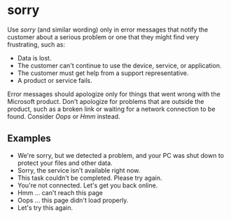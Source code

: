 # sorry

Use *sorry* (and similar wording) only in error messages that notify the customer about a serious problem 
or one that they might find very frustrating, such as:

- Data is lost.
- The customer can't continue to use the device, service, or application.
- The customer must get help from a support representative.
- A product or service fails.

Error messages should apologize only for things that went wrong with the Microsoft product. Don't apologize for problems that are outside the product, such as a broken link or waiting for a network connection to be found. Consider *Oops* or *Hmm* instead.

## Examples

- We're sorry, but we detected a problem, and your PC was shut down to protect your files and other data.  
- Sorry, the service isn't available right now.  
- This task couldn't be completed. Please try again.  
- You're not connected. Let's get you back online.  
- Hmm ... can't reach this page  
- Oops ... this page didn't load properly.  
- Let's try this again.  
